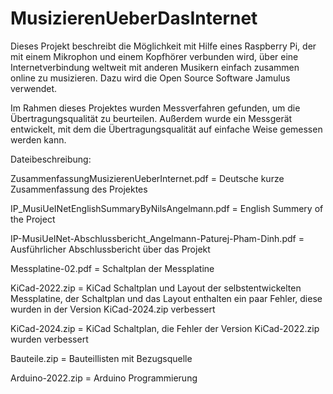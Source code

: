 # MusizierenUeberDasInternet
Dieses Projekt beschreibt die Möglichkeit mit Hilfe eines Raspberry Pi, der mit einem Mikrophon und einem Kopfhörer verbunden wird, über eine Internetverbindung weltweit mit anderen Musikern einfach zusammen online zu musizieren. Dazu wird die Open Source Software Jamulus verwendet. 

Im Rahmen dieses Projektes wurden Messverfahren gefunden, um die Übertragungsqualität zu beurteilen. Außerdem wurde ein Messgerät entwickelt, mit dem die Übertragungsqualität auf einfache Weise gemessen werden kann.

Dateibeschreibung:

ZusammenfassungMusizierenUeberInternet.pdf = Deutsche kurze Zusammenfassung des Projektes

IP_MusiUeINetEnglishSummaryByNilsAngelmann.pdf = English Summery of the Project

IP-MusiUeINet-Abschlussbericht_Angelmann-Paturej-Pham-Dinh.pdf = Ausführlicher Abschlussbericht über das Projekt

Messplatine-02.pdf = Schaltplan der Messplatine

KiCad-2022.zip = KiCad Schaltplan und Layout der selbstentwickelten Messplatine, der Schaltplan und das Layout enthalten ein paar Fehler, diese wurden in der Version KiCad-2024.zip verbessert

KiCad-2024.zip = KiCad Schaltplan, die Fehler der Version KiCad-2022.zip wurden verbessert

Bauteile.zip = Bauteillisten mit Bezugsquelle

Arduino-2022.zip = Arduino Programmierung
